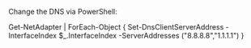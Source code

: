 Change the DNS via PowerShell:

Get-NetAdapter | ForEach-Object { Set-DnsClientServerAddress -InterfaceIndex $_.InterfaceIndex -ServerAddresses ("8.8.8.8","1.1.1.1") }
